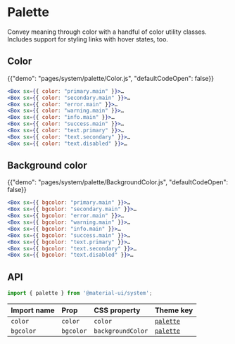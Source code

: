 # Palette

<p class="description">Convey meaning through color with a handful of color utility classes. Includes support for styling links with hover states, too.</p>

## Color

{{"demo": "pages/system/palette/Color.js", "defaultCodeOpen": false}}

```jsx
<Box sx={{ color: "primary.main" }}>…
<Box sx={{ color: "secondary.main" }}>…
<Box sx={{ color: "error.main" }}>…
<Box sx={{ color: "warning.main" }}>…
<Box sx={{ color: "info.main" }}>…
<Box sx={{ color: "success.main" }}>…
<Box sx={{ color: "text.primary" }}>…
<Box sx={{ color: "text.secondary" }}>…
<Box sx={{ color: "text.disabled" }}>…
```

## Background color

{{"demo": "pages/system/palette/BackgroundColor.js", "defaultCodeOpen": false}}

```jsx
<Box sx={{ bgcolor: "primary.main" }}>…
<Box sx={{ bgcolor: "secondary.main" }}>…
<Box sx={{ bgcolor: "error.main" }}>…
<Box sx={{ bgcolor: "warning.main" }}>…
<Box sx={{ bgcolor: "info.main" }}>…
<Box sx={{ bgcolor: "success.main" }}>…
<Box sx={{ bgcolor: "text.primary" }}>…
<Box sx={{ bgcolor: "text.secondary" }}>…
<Box sx={{ bgcolor: "text.disabled" }}>…
```

## API

```js
import { palette } from '@material-ui/system';
```

| Import name | Prop      | CSS property      | Theme key                                                        |
| :---------- | :-------- | :---------------- | :--------------------------------------------------------------- |
| `color`     | `color`   | `color`           | [`palette`](/customization/default-theme/?expand-path=$.palette) |
| `bgcolor`   | `bgcolor` | `backgroundColor` | [`palette`](/customization/default-theme/?expand-path=$.palette) |
